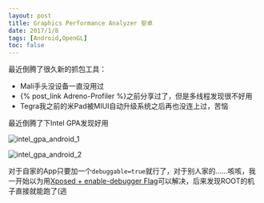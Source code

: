 ```yaml
---
layout: post
title: Graphics Performance Analyzer 安卓
date: 2017/1/8
tags: [Android,OpenGL]
toc: false
---
```


最近倒腾了很久新的抓包工具：

<!--more-->

- Mali手头没设备一直没用过
- {% post_link Adreno-Profiler %}之前分享过了，但是多线程发现很不好用
- Tegra我之前的米Pad被MIUI自动升级系统之后再也没连上过，苦恼

最近倒腾了下Intel GPA发现好用

![intel_gpa_android_1](/images/intel_gpa_android_1.jpg)

![intel_gpa_android_2](/images/intel_gpa_android_2.png)

对于自家的App只要加一个`debuggable=true`就行了，对于别人家的……咳咳，我一开始以为用[Xposed + enable-debugger Flag](https://forum.xda-developers.com/xposed/xposed-enable-debugger-flag-t3186969)可以解决，后来发现ROOT的机子直接就能跑了(逃